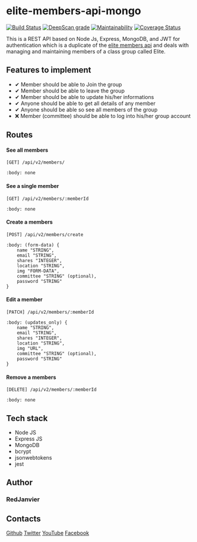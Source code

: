 # elite-members-api-mongo

[![Build Status](https://travis-ci.org/RedJanvier/elite-members-api-mongo.svg?branch=develop)](https://travis-ci.org/RedJanvier/elite-members-api-mongo)
[![DeepScan grade](https://deepscan.io/api/teams/6051/projects/7944/branches/88513/badge/grade.svg)](https://deepscan.io/dashboard#view=project&tid=6051&pid=7944&bid=88513)
[![Maintainability](https://api.codeclimate.com/v1/badges/5c7500f7c37a67b9b509/maintainability)](https://codeclimate.com/github/RedJanvier/elite-members-api-mongo/maintainability)
[![Coverage Status](https://coveralls.io/repos/github/RedJanvier/elite-members-api-mongo/badge.svg?branch=develop)](https://coveralls.io/github/RedJanvier/elite-members-api-mongo?branch=develop)

This is a REST API based on Node Js, Express, MongoDB, and JWT for authentication which is a duplicate of the [elite members api](https://github.com/RedJanvier/elite-members-api) and deals with managing and maintaining members of a class group called Elite.

## Features to implement

- ✔ Member should be able to Join the group
- ✔ Member should be able to leave the group
- ✔ Member should be able to update his/her informations
- ✔ Anyone should be able to get all details of any member
- ✔ Anyone should be able so see all members of the group
- ❌ Member (committee) should be able to log into his/her group account

## Routes

#### See all members

```
[GET] /api/v2/members/

:body: none
```

#### See a single member

```
[GET] /api/v2/members/:memberId

:body: none
```

#### Create a members

```
[POST] /api/v2/members/create

:body: (form-data) {
    name "STRING",
    email "STRING",
    shares "INTEGER",
    location "STRING",
    img "FORM-DATA",
    committee "STRING" (optional),
    password "STRING"
}
```

#### Edit a member

```
[PATCH] /api/v2/members/:memberId

:body: (updates_only) {
    name "STRING",
    email "STRING",
    shares "INTEGER",
    location "STRING",
    img "URL",
    committee "STRING" (optional),
    password "STRING"
}
```

#### Remove a members

```
[DELETE] /api/v2/members/:memberId

:body: none
```

## Tech stack

- Node JS
- Express JS
- MongoDB
- bcrypt
- jsonwebtokens
- jest

## Author

### **RedJanvier**

## Contacts

[Github](https://github.com/RedJanvier)
[Twitter](https://twitter.com/red_janvier)
[YouTube](https://www.youtube.com/channel/UCrQBNajZa-ibHBerJQ0kAiQ)
[Facebook](https://facebook.com/jan.h.red)
